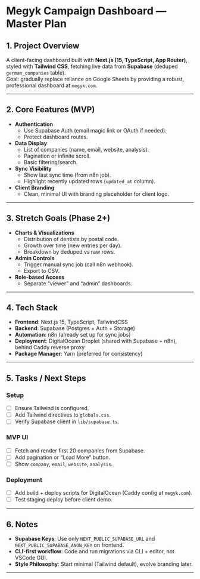 # Megyk Campaign Dashboard — Master Plan

## 1. Project Overview
A client-facing dashboard built with **Next.js (15, TypeScript, App Router)**, styled with **Tailwind CSS**, fetching live data from **Supabase** (deduped `german_companies` table).  
Goal: gradually replace reliance on Google Sheets by providing a robust, professional dashboard at `megyk.com`.

---

## 2. Core Features (MVP)
- **Authentication**
  - Use Supabase Auth (email magic link or OAuth if needed).
  - Protect dashboard routes.
- **Data Display**
  - List of companies (name, email, website, analysis).
  - Pagination or infinite scroll.
  - Basic filtering/search.
- **Sync Visibility**
  - Show last sync time (from n8n job).
  - Highlight recently updated rows (`updated_at` column).
- **Client Branding**
  - Clean, minimal UI with branding placeholder for client logo.

---

## 3. Stretch Goals (Phase 2+)
- **Charts & Visualizations**
  - Distribution of dentists by postal code.
  - Growth over time (new entries per day).
  - Breakdown by deduped vs raw rows.
- **Admin Controls**
  - Trigger manual sync job (call n8n webhook).
  - Export to CSV.
- **Role-based Access**
  - Separate “viewer” and “admin” dashboards.

---

## 4. Tech Stack
- **Frontend**: Next.js 15, TypeScript, TailwindCSS
- **Backend**: Supabase (Postgres + Auth + Storage)
- **Automation**: n8n (already set up for sync jobs)
- **Deployment**: DigitalOcean Droplet (shared with Supabase + n8n), behind Caddy reverse proxy
- **Package Manager**: Yarn (preferred for consistency)


---

## 5. Tasks / Next Steps
### Setup
- [ ] Ensure Tailwind is configured.
- [ ] Add Tailwind directives to `globals.css`.
- [ ] Verify Supabase client in `lib/supabase.ts`.

### MVP UI
- [ ] Fetch and render first 20 companies from Supabase.
- [ ] Add pagination or “Load More” button.
- [ ] Show `company`, `email`, `website`, `analysis`.

### Deployment
- [ ] Add build + deploy scripts for DigitalOcean (Caddy config at `megyk.com`).
- [ ] Test staging deploy before client demo.

---

## 6. Notes
- **Supabase Keys**: Use only `NEXT_PUBLIC_SUPABASE_URL` and `NEXT_PUBLIC_SUPABASE_ANON_KEY` on frontend.
- **CLI-first workflow**: Code and run migrations via CLI + editor, not VSCode GUI.
- **Style Philosophy**: Start minimal (Tailwind default), evolve branding later.

---

